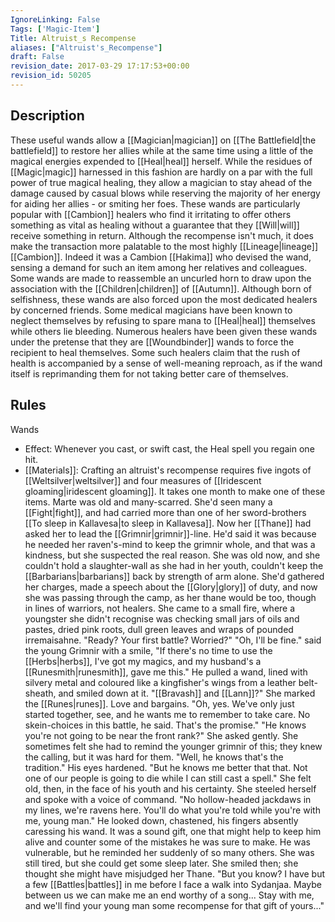 ```yaml
---
IgnoreLinking: False
Tags: ['Magic-Item']
Title: Altruist_s Recompense
aliases: ["Altruist's_Recompense"]
draft: False
revision_date: 2017-03-29 17:17:53+00:00
revision_id: 50205
---
```


## Description
These useful wands allow a [[Magician|magician]] on [[The Battlefield|the battlefield]] to restore her allies while at the same time using a little of the magical energies expended to [[Heal|heal]] herself. While the residues of [[Magic|magic]] harnessed in this fashion are hardly on a par with the full power of true magical healing, they allow a magician to stay ahead of the damage caused by casual blows while reserving the majority of her energy for aiding her allies - or smiting her foes.
These wands are particularly popular with [[Cambion]] healers who find it irritating to offer others something as vital as healing without a guarantee that they [[Will|will]] receive something in return. Although the recompense isn't much, it does make the transaction more palatable to the most highly [[Lineage|lineage]] [[Cambion]]. Indeed it was a Cambion [[Hakima]] who devised the wand, sensing a demand for such an item among her relatives and colleagues. Some wands are made to reassemble an uncurled horn to draw upon the association with the [[Children|children]] of [[Autumn]]. 
Although born of selfishness, these wands are also forced upon the most dedicated healers by concerned friends. Some medical magicians have been known to neglect themselves by refusing to spare mana to [[Heal|heal]] themselves while others lie bleeding. Numerous healers have been given these wands under the pretense that they are [[Woundbinder]] wands to force the recipient to heal themselves. Some such healers claim that the rush of health is accompanied by a sense of well-meaning reproach, as if the wand itself is reprimanding them for not taking better care of themselves. 
## Rules
Wands
* Effect: Whenever you cast, or swift cast, the Heal spell you regain one hit.
* [[Materials]]: Crafting an altruist's recompense requires five ingots of [[Weltsilver|weltsilver]] and four measures of [[Iridescent gloaming|iridescent gloaming]]. It takes one month to make one of these items.
Marte was old and many-scarred. She'd seen many a [[Fight|fight]], and had carried more than one of her sword-brothers [[To sleep in Kallavesa|to sleep in Kallavesa]]. Now her [[Thane]] had asked her to lead the [[Grimnir|grimnir]]-line. He'd said it was because he needed her raven's-mind to keep the grimnir whole, and that was a kindness, but she suspected the real reason. She was old now, and she couldn't hold a slaughter-wall as she had in her youth, couldn't keep the [[Barbarians|barbarians]] back by strength of arm alone.
She'd gathered her charges, made a speech about the [[Glory|glory]] of duty, and now she was passing through the camp, as her thane would be too, though in lines of warriors, not healers.
She came to a small fire, where a youngster she didn't recognise was checking small jars of oils and pastes, dried pink roots, dull green leaves and wraps of pounded irremaisahne.
"Ready? Your first battle? Worried?"
"Oh, I'll be fine." said the young Grimnir with a smile, "If there's no time to use the [[Herbs|herbs]], I've got my magics, and my husband's a [[Runesmith|runesmith]], gave me this." He pulled a wand, lined with silvery metal and coloured like a kingfisher's wings from a leather belt-sheath, and smiled down at it.
"[[Bravash]] and [[Lann]]?" She marked the [[Runes|runes]]. Love and bargains.
"Oh, yes. We've only just started together, see, and he wants me to remember to take care. No skein-choices in this battle, he said. That's the promise."
"He knows you're not going to be near the front rank?" She asked gently. She sometimes felt she had to remind the younger grimnir of this; they knew the calling, but it was hard for them.
"Well, he knows that's the tradition." His eyes hardened. "But he knows me better that that. Not one of our people is going to die while I can still cast a spell."
She felt old, then, in the face of his youth and his certainty. She steeled herself and spoke with a voice of command.
"No hollow-headed jackdaws in my lines, we're ravens here. You'll do what you're told while you're with me, young man."
He looked down, chastened, his fingers absently caressing his wand. It was a sound gift, one that might help to keep him alive and counter some of the mistakes he was sure to make. He was vulnerable, but he reminded her suddenly of so many others. She was still tired, but she could get some sleep later. She smiled then; she thought she might have misjudged her Thane.
"But you know? I have but a few [[Battles|battles]] in me before I face a walk into Sydanjaa. Maybe between us we can make me an end worthy of a song... Stay with me, and we'll find your young man some recompense for that gift of yours..."